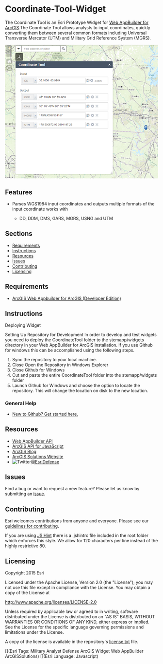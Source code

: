 # Coordinate-Tool-Widget

The Coordinate Tool  is an Esri Prototype Widget for [Web AppBuilder for ArcGIS][wabdev].The Coordinate Tool allows analysts to input coordinates, quickly converting them between several common formats including Universal Transverse Mercator (UTM) and Military Grid Reference System (MGRS). 

![Image of Coordinate Tool Widget][ss] 

## Features

* Parses WGS1984 input coordinates and outputs multiple formats of the input coordinate works with

    * DD, DDM, DMS, GARS, MGRS, USNG and UTM

## Sections

* [Requirements](#requirements)
* [Instructions](#instructions)
* [Resources](#resources)
* [Issues](#issues)
* [Contributing](#contributing)
* [Licensing](#licensing)

## Requirements

* [ArcGIS Web Appbuilder for ArcGIS (Developer Edition)](wabdev)

## Instructions
Deploying Widget

Setting Up Repository for Development 
In order to develop and test widgets you need to deploy the CoordinateTool folder to the stemapp/widgets directory in your Web AppBuilder for ArcGIS installation. If you use Github for windows this can be accomplished using the following steps.

1. Sync the repository to your local machine.
2. Close Open the Repository in Windows Explorer
3. Close Github for Windows
4. Cut and paste the entire CoordinateTool folder into the stemapp/widgets folder
5. Launch Github for Windows and choose the option to locate the repository. This will change the location on disk to the new location.

### General Help

* [New to Github? Get started here.](http://htmlpreview.github.com/?https://github.com/Esri/esri.github.com/blob/master/help/esri-getting-to-know-github.html)
        
## Resources

* [Web AppBuilder API](https://developers.arcgis.com/web-appbuilder/api-reference/css-framework.htm)
* [ArcGIS API for JavaScript](https://developers.arcgis.com/javascript/)
* [ArcGIS Blog](http://blogs.esri.com/esri/arcgis/)
* [ArcGIS Solutions Website](http://solutions.arcgis.com/military/)
* ![Twitter](https://g.twimg.com/twitter-bird-16x16.png)[@EsriDefense](http://twitter.com/EsriDefense)

## Issues

Find a bug or want to request a new feature?  Please let us know by submitting an [issue](https://github.com/ArcGIS/coordinate-tool-addin-dotnet/issues).

## Contributing

Esri welcomes contributions from anyone and everyone. Please see our [guidelines for contributing](https://github.com/esri/contributing).

If you are using [JS Hint](http://http://www.jshint.com/) there is a .jshintrc file included in the root folder which enforces this style.
We allow for 120 characters per line instead of the highly restrictive 80.

## Licensing

Copyright 2015 Esri

Licensed under the Apache License, Version 2.0 (the "License");
you may not use this file except in compliance with the License.
You may obtain a copy of the License at

   http://www.apache.org/licenses/LICENSE-2.0

Unless required by applicable law or agreed to in writing, software
distributed under the License is distributed on an "AS IS" BASIS,
WITHOUT WARRANTIES OR CONDITIONS OF ANY KIND, either express or implied.
See the License for the specific language governing permissions and
limitations under the License.

A copy of the license is available in the repository's [license.txt](license.txt) file.

[ss]: images/screenshot.png
[wab]: http://doc.arcgis.com/en/web-appbuilder/
[wabdev]: https://developers.arcgis.com/web-appbuilder/
[](Esri Tags: Military Analyst Defense ArcGIS Widget Web AppBuilder ArcGISSolutions)
[](Esri Language: Javascript) 
